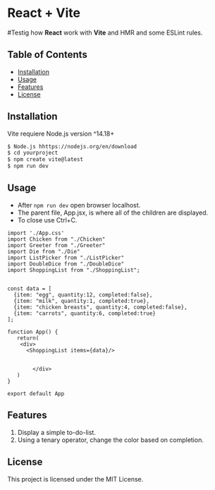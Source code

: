 # React + Vite

#Testig how **React** work with **Vite** and HMR and some ESLint rules.

## Table of Contents

- [Installation](#installation)
- [Usage](#usage)
- [Features](#features)
- [License](#license)

## Installation

Vite requiere Node.js version ^14.18+

```bash
$ Node.js hhttps://nodejs.org/en/download
$ cd yourproject
$ npm create vite@latest
$ npm run dev
```

## Usage

- After `npm run dev` open browser localhost. 
- The parent file, App.jsx, is where all of the children are displayed. 
- To close use Ctrl+C.

```
import './App.css'
import Chicken from "./Chicken"
import Greeter from "./Greeter"
import Die from "./Die"
import ListPicker from "./ListPicker"
import DoubleDice from "./DoubleDice"
import ShoppingList from "./ShoppingList";


const data = [
  {item: "egg", quantity:12, completed:false},
  {item: "milk", quantity:1, completed:true},
  {item: "chicken breasts", quantity:4, completed:false},
  {item: "carrots", quantity:6, completed:true}
];

function App() {  
   return(
    <div> 
      <ShoppingList items={data}/>
      
      
        </div>
   ) 
}

export default App
```

## Features

1. Display a simple to-do-list.
2. Using a tenary operator, change the color based on completion.

## License

This project is licensed under the MIT License.
